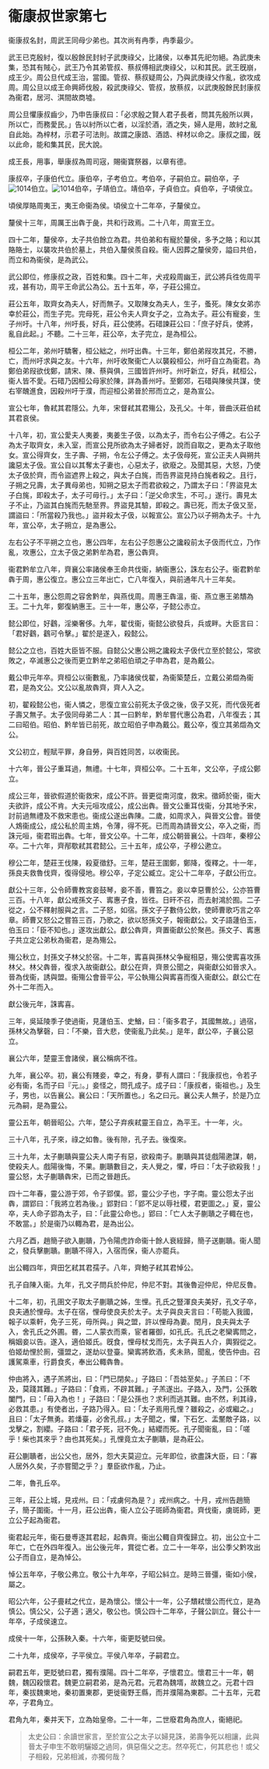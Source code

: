 # 衞康叔世家第七

衞康叔名封，周武王同母少弟也。其次尚有冉季，冉季最少。

武王已克殷紂，復以殷餘民封紂子武庚祿父，比諸侯，以奉其先祀勿絕。為武庚未集，恐其有賊心，武王乃令其弟管叔、蔡叔傅相武庚祿父，以和其民。武王旣崩，成王少。周公旦代成王治，當國。管叔、蔡叔疑周公，乃與武庚祿父作亂，欲攻成周。周公旦以成王命興師伐殷，殺武庚祿父、管叔，放蔡叔，以武庚殷餘民封康叔為衞君，居河、淇間故商墟。

周公旦懼康叔齒少，乃申告康叔曰：「必求殷之賢人君子長者，問其先殷所以興，所以亡，而務愛民。」告以紂所以亡者，以淫於酒，酒之失，婦人是用，故紂之亂自此始。為梓材，示君子可法則。故謂之康誥、酒誥、梓材以命之。康叔之國，旣以此命，能和集其民，民大說。

成王長，用事，舉康叔為周司宼，賜衞寶祭器，以章有德。

康叔卒，子康伯代立。康伯卒，子考伯立。考伯卒，子嗣伯立。嗣伯卒，子![1014](../../imgs/1014.jpg)伯立。![1014](../../imgs/1014.jpg)伯卒，子靖伯立。靖伯卒，子貞伯立。貞伯卒，子頃侯立。

頃侯厚賂周夷王，夷王命衞為侯。頃侯立十二年卒，子釐侯立。

釐侯十三年，周厲王出犇于彘，共和行政焉。二十八年，周宣王立。

四十二年，釐侯卒，太子共伯餘立為君。共伯弟和有寵於釐侯，多予之賂；和以其賂賂士，以襲攻共伯於墓上，共伯入釐侯羨自殺。衞人因葬之釐侯旁，謚曰共伯，而立和為衞侯，是為武公。

武公即位，修康叔之政，百姓和集。四十二年，犬戎殺周幽王，武公將兵徃佐周平戎，甚有功，周平王命武公為公。五十五年，卒，子莊公揚立。

莊公五年，取齊女為夫人，好而無子。又取陳女為夫人，生子，蚤死。陳女女弟亦幸於莊公，而生子完。完母死，莊公令夫人齊女子之，立為太子。莊公有寵妾，生子州吁。十八年，州吁長，好兵，莊公使將。石碏諫莊公曰：「庶子好兵，使將，亂自此起。」不聽。二十三年，莊公卒，太子完立，是為桓公。

桓公二年，弟州吁驕奢，桓公絀之，州吁出犇。十三年，鄭伯弟叚攻其兄，不勝，亡，而州吁求與之友。十六年，州吁收聚衞亡人以襲殺桓公，州吁自立為衞君。為鄭伯弟叚欲伐鄭，請宋、陳、蔡與俱，三國皆許州吁。州吁新立，好兵，弒桓公，衞人皆不愛。石碏乃因桓公母家於陳，詳為善州吁。至鄭郊，石碏與陳侯共謀，使右宰醜進食，因殺州吁于濮，而迎桓公弟晉於邢而立之，是為宣公。

宣公七年，魯弒其君隱公。九年，宋督弒其君殤公，及孔父。十年，晉曲沃莊伯弒其君哀侯。

十八年，初，宣公愛夫人夷姜，夷姜生子伋，以為太子，而令右公子傅之。右公子為太子取齊女，未入室，而宣公見所欲為太子婦者好，說而自取之，更為太子取他女。宣公得齊女，生子壽、子朔，令左公子傅之。太子伋母死，宣公正夫人與朔共讒惡太子伋。宣公自以其奪太子妻也，心惡太子，欲廢之。及聞其惡，大怒，乃使太子伋於齊，而令盜遮界上殺之，與太子白旄，而告界盜見持白旄者殺之。且行，子朔之兄壽，太子異母弟也，知朔之惡太子而君欲殺之，乃謂太子曰：「界盜見太子白旄，即殺太子，太子可毋行。」太子曰：「逆父命求生，不可。」遂行。壽見太子不止，乃盜其白旄而先馳至界。界盜見其驗，即殺之。壽已死，而太子伋又至，謂盜曰：「所當殺乃我也。」盜并殺太子伋，以報宣公。宣公乃以子朔為太子。十九年，宣公卒，太子朔立，是為惠公。

左右公子不平朔之立也，惠公四年，左右公子怨惠公之讒殺前太子伋而代立，乃作亂，攻惠公，立太子伋之弟黔牟為君，惠公犇齊。

衞君黔牟立八年，齊襄公率諸侯奉王命共伐衞，納衞惠公，誅左右公子。衞君黔牟犇于周，惠公復立。惠公立三年出亡，亡八年復入，與前通年凡十三年矣。

二十五年，惠公怨周之容舍黔牟，與燕伐周。周惠王犇溫，衞、燕立惠王弟穨為王。二十九年，鄭復納惠王。三十一年，惠公卒，子懿公赤立。

懿公即位，好鸖，淫樂奢侈。九年，翟伐衞，衞懿公欲發兵，兵或畔。大臣言曰：「君好鸖，鸖可令擊。」翟於是遂入，殺懿公。

懿公之立也，百姓大臣皆不服。自懿公父惠公朔之讒殺太子伋代立至於懿公，常欲敗之，卒滅惠公之後而更立黔牟之弟昭伯頑之子申為君，是為戴公。

戴公申元年卒。齊桓公以衞數亂，乃率諸侯伐翟，為衞築楚丘，立戴公弟燬為衞君，是為文公。文公以亂故犇齊，齊人入之。

初，翟殺懿公也，衞人憐之，思復立宣公前死太子伋之後，伋子又死，而代伋死者子壽又無子。太子伋同母弟二人：其一曰黔牟，黔牟嘗代惠公為君，八年復去；其二曰昭伯。昭伯、黔牟皆已前死，故立昭伯子申為戴公。戴公卒，復立其弟燬為文公。

文公初立，輕賦平罪，身自勞，與百姓同苦，以收衞民。

十六年，晉公子重耳過，無禮。十七年，齊桓公卒。二十五年，文公卒，子成公鄭立。

成公三年，晉欲假道於衞救宋，成公不許。晉更從南河度，救宋。徵師於衞，衞大夫欲許，成公不肯。大夫元咺攻成公，成公出犇。晉文公重耳伐衞，分其地予宋，討前過無禮及不救宋患也。衞成公遂出犇陳。二歲，如周求入，與晉文公會。晉使人鴆衞成公，成公私於周主鴆，令薄，得不死。已而周為請晉文公，卒入之衞，而誅元咺，衞君瑕出犇。七年，晉文公卒。十二年，成公朝晉襄公。十四年，秦穆公卒。二十六年，齊邴歜弒其君懿公。三十五年，成公卒，子穆公遬立。

穆公二年，楚莊王伐陳，殺夏徵舒。三年，楚莊王圍鄭，鄭降，復釋之。十一年，孫良夫救魯伐齊，復得侵地。穆公卒，子定公臧立。定公十二年卒，子獻公衎立。

獻公十三年，公令師曹教宮妾鼓琴，妾不善，曹笞之。妾以幸惡曹於公，公亦笞曹三百。十八年，獻公戒孫文子、寗惠子食，皆徃。日旰不召，而去射鴻於囿。二子從之，公不釋射服與之言。二子怒，如宿。孫文子子數侍公飲，使師曹歌巧言之卒章。師曹又怒公之嘗笞三百，乃歌之，欲以怒孫文子，報衞獻公。文子語蘧伯玉，伯玉曰：「臣不知也。」遂攻出獻公。獻公犇齊，齊置衞獻公於聚邑。孫文子、寗惠子共立定公弟秋為衞君，是為殤公。

殤公秋立，封孫文子林父於宿。十二年，寗喜與孫林父争寵相惡，殤公使寗喜攻孫林父。林父犇晉，復求入故衞獻公。獻公在齊，齊景公聞之，與衞獻公如晉求入。晉為伐衞，誘與盟。衞殤公會晉平公，平公執殤公與寗喜而復入衞獻公。獻公亡在外十二年而入。

獻公後元年，誅寗喜。

三年，吳延陵季子使過衞，見蘧伯玉、史鰌，曰：「衞多君子，其國無故。」過宿，孫林父為擊磬，曰：「不樂，音大悲，使衞亂乃此矣。」是年，獻公卒，子襄公惡立。

襄公六年，楚靈王會諸侯，襄公稱病不徃。

九年，襄公卒。初，襄公有賤妾，幸之，有身，夢有人謂曰：「我康叔也，令若子必有衞，名而子曰『元』。」妾怪之，問孔成子。成子曰：「康叔者，衞祖也。」及生子，男也，以告襄公。襄公曰：「天所置也。」名之曰元。襄公夫人無子，於是乃立元為嗣，是為靈公。

靈公五年，朝晉昭公。六年，楚公子弃疾弒靈王自立，為平王。十一年，火。

三十八年，孔子來，祿之如魯。後有隙，孔子去。後復來。

三十九年，太子蒯聵與靈公夫人南子有惡，欲殺南子。蒯聵與其徒戲陽遬謀，朝，使殺夫人。戲陽後悔，不果。蒯聵數目之，夫人覺之，懼，呼曰：「太子欲殺我！」靈公怒，太子蒯聵犇宋，已而之晉趙氏。

四十二年春，靈公游于郊，令子郢僕。郢，靈公少子也，字子南。靈公怨太子出犇，謂郢曰：「我將立若為後。」郢對曰：「郢不足以辱社稷，君更圖之。」夏，靈公卒，夫人命子郢為太子，曰：「此靈公命也。」郢曰：「亡人太子蒯聵之子輙在也，不敢當。」於是衞乃以輙為君，是為出公。

六月乙酉，趙簡子欲入蒯聵，乃令陽虎詐命衞十餘人衰絰歸，簡子送蒯聵。衞人聞之，發兵擊蒯聵。蒯聵不得入，入宿而保，衞人亦罷兵。

出公輙四年，齊田乞弒其君孺子。八年，齊鮑子弒其君悼公。

孔子自陳入衞。九年，孔文子問兵於仲尼，仲尼不對。其後魯迎仲尼，仲尼反魯。

十二年，初，孔圉文子取太子蒯聵之姊，生悝。孔氏之豎渾良夫美好，孔文子卒，良夫通於悝母。太子在宿，悝母使良夫於太子。太子與良夫言曰：「苟能入我國，報子以乘軒，免子三死，毋所與。」與之盟，許以悝母為妻。閏月，良夫與太子入，舍孔氏之外圃。昬，二人蒙衣而乘，宦者羅御，如孔氏。孔氏之老欒寗問之，稱姻妾以告。遂入，適伯姬氏。旣食，悝母杖戈而先，太子與五人介，輿猳從之。伯姬劫悝於厠，彊盟之，遂劫以登臺。欒寗將飲酒，炙未熟，聞亂，使告仲由。召護駕乘車，行爵食炙，奉出公輙犇魯。

仲由將入，遇子羔將出，曰：「門已閉矣。」子路曰：「吾姑至矣。」子羔曰：「不及，莫踐其難。」子路曰：「食焉，不辟其難。」子羔遂出。子路入，及門，公孫敢闔門，曰：「毋入為也！」子路曰：「是公孫也？求利而逃其難。由不然，利其祿，必救其患。」有使者出，子路乃得入。曰：「太子焉用孔悝？雖殺之，必或繼之。」且曰：「太子無勇。若燔臺，必舍孔叔。」太子聞之，懼，下石乞、盂黶敵子路，以戈擊之，割纓。子路曰：「君子死，冠不免。」結纓而死。孔子聞衞亂，曰：「嗟乎！柴也其來乎？由也其死矣。」孔悝竟立太子蒯聵，是為莊公。

莊公蒯聵者，出公父也，居外，怨大夫莫迎立。元年即位，欲盡誅大臣，曰：「寡人居外久矣，子亦嘗聞之乎？」羣臣欲作亂，乃止。

二年，魯孔丘卒。

三年，莊公上城，見戎州。曰：「戎虜何為是？」戎州病之。十月，戎州告趙簡子，簡子圍衞。十一月，莊公出犇，衞人立公子斑師為衞君。齊伐衞，虜斑師，更立公子起為衞君。

衞君起元年，衞石曼尃逐其君起，起犇齊。衞出公輙自齊復歸立。初，出公立十二年亡，亡在外四年復入。出公後元年，賞從亡者。立二十一年卒，出公季父黔攻出公子而自立，是為悼公。

悼公五年卒，子敬公弗立。敬公十九年卒，子昭公紏立。是時三晉彊，衞如小侯，屬之。

昭公六年，公子亹弒之代立，是為懷公。懷公十一年，公子穨弒懷公而代立，是為慎公。慎公父，公子適；適父，敬公也。慎公四十二年卒，子聲公訓立。聲公十一年卒，子成侯速立。

成侯十一年，公孫鞅入秦。十六年，衞更貶號曰侯。

二十九年，成侯卒，子平侯立。平侯八年卒，子嗣君立。

嗣君五年，更貶號曰君，獨有濮陽。四十二年卒，子懷君立。懷君三十一年，朝魏，魏囚殺懷君。魏更立嗣君弟，是為元君。元君為魏壻，故魏立之。元君十四年，秦拔魏東地，秦初置東郡，更徙衞野王縣，而并濮陽為東郡。二十五年，元君卒，子君角立。

君角九年，秦并天下，立為始皇帝。二十一年，二世廢君角為庶人，衞絕祀。



> 太史公曰：余讀世家言，至於宣公之太子以婦見誅，弟壽争死以相讓，此與晉太子申生不敢明驪姬之過同，俱惡傷父之志。然卒死亡，何其悲也！或父子相殺，兄弟相滅，亦獨何哉？

